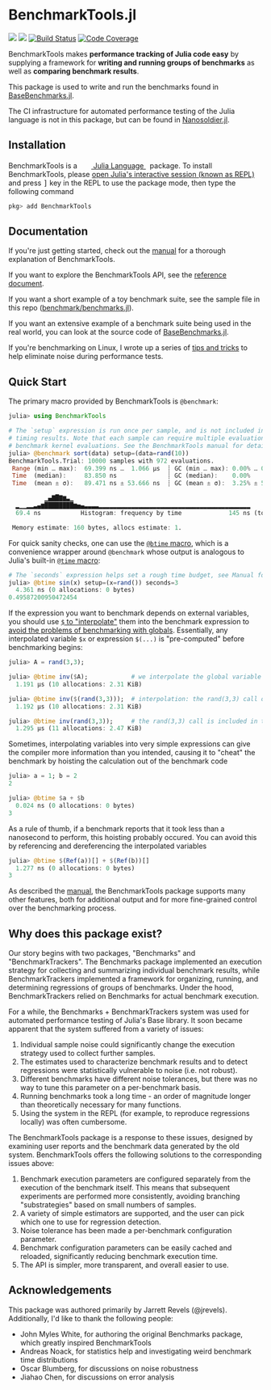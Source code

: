 # BenchmarkTools.jl

[![][docs-stable-img]][docs-stable-url]
[![][docs-dev-img]][docs-dev-url]
[![Build Status](https://github.com/JuliaCI/BenchmarkTools.jl/workflows/CI/badge.svg)](https://github.com/JuliaCI/BenchmarkTools.jl/actions/workflows/CI.yml?query=branch%3Amaster)
[![Code Coverage](https://codecov.io/gh/JuliaCI/BenchmarkTools.jl/branch/master/graph/badge.svg?label=codecov&token=ccN7NZpkBx)](https://codecov.io/gh/JuliaCI/BenchmarkTools.jl)

BenchmarkTools makes **performance tracking of Julia code easy** by supplying a framework for **writing and running groups of benchmarks** as well as **comparing benchmark results**.

This package is used to write and run the benchmarks found in [BaseBenchmarks.jl](https://github.com/JuliaCI/BaseBenchmarks.jl).

The CI infrastructure for automated performance testing of the Julia language is not in this package, but can be found in [Nanosoldier.jl](https://github.com/JuliaCI/Nanosoldier.jl).

## Installation

<p>
BenchmarkTools is a &nbsp;
    <a href="https://julialang.org">
        <img src="https://raw.githubusercontent.com/JuliaLang/julia-logo-graphics/master/images/julia.ico" width="16em">
        Julia Language
    </a>
    &nbsp; package. To install BenchmarkTools,
    please <a href="https://docs.julialang.org/en/v1/manual/getting-started/">open
    Julia's interactive session (known as REPL)</a> and press <kbd>]</kbd> key in the REPL to use the package mode, then type the following command
</p>

```julia
pkg> add BenchmarkTools
```

## Documentation

If you're just getting started, check out the [manual](https://juliaci.github.io/BenchmarkTools.jl/dev/manual/) for a thorough explanation of BenchmarkTools.

If you want to explore the BenchmarkTools API, see the [reference document](https://juliaci.github.io/BenchmarkTools.jl/dev/reference/).

If you want a short example of a toy benchmark suite, see the sample file in this repo ([benchmark/benchmarks.jl](benchmark/benchmarks.jl)).

If you want an extensive example of a benchmark suite being used in the real world, you can look at the source code of [BaseBenchmarks.jl](https://github.com/JuliaCI/BaseBenchmarks.jl/tree/nanosoldier).

If you're benchmarking on Linux, I wrote up a series of [tips and tricks](https://juliaci.github.io/BenchmarkTools.jl/dev/linuxtips/) to help eliminate noise during performance tests.

## Quick Start

The primary macro provided by BenchmarkTools is `@benchmark`:

```julia
julia> using BenchmarkTools

# The `setup` expression is run once per sample, and is not included in the
# timing results. Note that each sample can require multiple evaluations
# benchmark kernel evaluations. See the BenchmarkTools manual for details.
julia> @benchmark sort(data) setup=(data=rand(10))
BenchmarkTools.Trial: 10000 samples with 972 evaluations.
 Range (min … max):  69.399 ns …  1.066 μs  ┊ GC (min … max): 0.00% … 0.00%
 Time  (median):     83.850 ns              ┊ GC (median):    0.00%
 Time  (mean ± σ):   89.471 ns ± 53.666 ns  ┊ GC (mean ± σ):  3.25% ± 5.16%

          ▁▄▇█▇▆▃▁                                                 
  ▂▁▁▂▂▃▄▆████████▆▅▄▃▃▃▃▂▂▂▂▂▂▂▂▂▂▂▂▂▂▂▂▂▂▂▂▂▂▂▂▂▂▂▂▂▂▂▂▂▂▂▂▂▂▂▂▂▂
  69.4 ns           Histogram: frequency by time             145 ns (top 1%)

 Memory estimate: 160 bytes, allocs estimate: 1.
```

For quick sanity checks, one can use the [`@btime` macro](https://github.com/JuliaCI/BenchmarkTools.jl/blob/master/doc/manual.md#benchmarking-basics), which is a convenience wrapper around `@benchmark` whose output is analogous to Julia's built-in [`@time` macro](https://docs.julialang.org/en/v1/base/base/#Base.@time):

```julia
# The `seconds` expression helps set a rough time budget, see Manual for more explaination
julia> @btime sin(x) setup=(x=rand()) seconds=3
  4.361 ns (0 allocations: 0 bytes)
0.49587200950472454
```

If the expression you want to benchmark depends on external variables, you should use [`$` to "interpolate"](https://github.com/JuliaCI/BenchmarkTools.jl/blob/master/doc/manual.md#interpolating-values-into-benchmark-expressions) them into the benchmark expression to
[avoid the problems of benchmarking with globals](https://docs.julialang.org/en/v1/manual/performance-tips/#Avoid-global-variables).
Essentially, any interpolated variable `$x` or expression `$(...)` is "pre-computed" before benchmarking begins:

```julia
julia> A = rand(3,3);

julia> @btime inv($A);            # we interpolate the global variable A with $A
  1.191 μs (10 allocations: 2.31 KiB)

julia> @btime inv($(rand(3,3)));  # interpolation: the rand(3,3) call occurs before benchmarking
  1.192 μs (10 allocations: 2.31 KiB)

julia> @btime inv(rand(3,3));     # the rand(3,3) call is included in the benchmark time
  1.295 μs (11 allocations: 2.47 KiB)
```

Sometimes, interpolating variables into very simple expressions can give the compiler more information than you intended, causing it to "cheat" the benchmark by hoisting the calculation out of the benchmark code
```julia
julia> a = 1; b = 2
2

julia> @btime $a + $b
  0.024 ns (0 allocations: 0 bytes)
3
```
As a rule of thumb, if a benchmark reports that it took less than a nanosecond to perform, this hoisting probably occured. You can avoid this by referencing and dereferencing the interpolated variables 
```julia
julia> @btime $(Ref(a))[] + $(Ref(b))[]
  1.277 ns (0 allocations: 0 bytes)
3
```

As described the [manual](https://juliaci.github.io/BenchmarkTools.jl/dev/manual/), the BenchmarkTools package supports many other features, both for additional output and for more fine-grained control over the benchmarking process.

## Why does this package exist?

Our story begins with two packages, "Benchmarks" and "BenchmarkTrackers". The Benchmarks package implemented an execution strategy for collecting and summarizing individual benchmark results, while BenchmarkTrackers implemented a framework for organizing, running, and determining regressions of groups of benchmarks. Under the hood, BenchmarkTrackers relied on Benchmarks for actual benchmark execution.

For a while, the Benchmarks + BenchmarkTrackers system was used for automated performance testing of Julia's Base library. It soon became apparent that the system suffered from a variety of issues:

1. Individual sample noise could significantly change the execution strategy used to collect further samples.
2. The estimates used to characterize benchmark results and to detect regressions were statistically vulnerable to noise (i.e. not robust).
3. Different benchmarks have different noise tolerances, but there was no way to tune this parameter on a per-benchmark basis.
4. Running benchmarks took a long time - an order of magnitude longer than theoretically necessary for many functions.
5. Using the system in the REPL (for example, to reproduce regressions locally) was often cumbersome.

The BenchmarkTools package is a response to these issues, designed by examining user reports and the benchmark data generated by the old system. BenchmarkTools offers the following solutions to the corresponding issues above:

1. Benchmark execution parameters are configured separately from the execution of the benchmark itself. This means that subsequent experiments are performed more consistently, avoiding branching "substrategies" based on small numbers of samples.
2. A variety of simple estimators are supported, and the user can pick which one to use for regression detection.
3. Noise tolerance has been made a per-benchmark configuration parameter.
4. Benchmark configuration parameters can be easily cached and reloaded, significantly reducing benchmark execution time.
5. The API is simpler, more transparent, and overall easier to use.

## Acknowledgements

This package was authored primarily by Jarrett Revels (@jrevels). Additionally, I'd like to thank the following people:

- John Myles White, for authoring the original Benchmarks package, which greatly inspired BenchmarkTools
- Andreas Noack, for statistics help and investigating weird benchmark time distributions
- Oscar Blumberg, for discussions on noise robustness
- Jiahao Chen, for discussions on error analysis

[docs-dev-img]: https://img.shields.io/badge/docs-dev-blue.svg
[docs-dev-url]: https://JuliaCI.github.io/BenchmarkTools.jl/dev/
[docs-stable-img]: https://img.shields.io/badge/docs-stable-blue.svg
[docs-stable-url]: https://JuliaCI.github.io/BenchmarkTools.jl/stable
